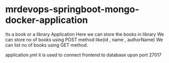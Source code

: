 ﻿# mrdevops-springboot-mongo-docker-application
Its a book or a library Application
  Here we can store the books in library
  We can store no of books using POST method like(id , name , authorName)
  We can list no of books using GET method.
  
  application.yml
      it is used to connect frontend to database upon port 27017
